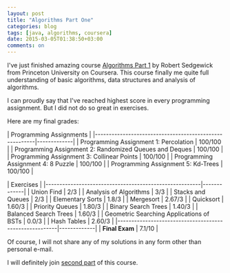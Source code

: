 ```yaml
---
layout: post
title: "Algorithms Part One"
categories: blog
tags: [java, algorithms, coursera]
date: 2015-03-05T01:38:50+03:00
comments: on
---
```


<!-- TEASER START -->

I've just finished amazing course [Algorithms Part 1](https://www.coursera.org/course/algs4partI) by Robert Sedgewick from Princeton University on Coursera. This course finally me quite full understanding of basic algorithms, data structures and analysis of algorithms.

I can proudly say that I've reached highest score in every programming assignment. But I did not do so great in exercises.

<!-- TEASER STOP -->

Here are my final grades:

| Programming Assignments |
|--------------------------------------------------------|-------------|
| Programming Assignment 1: Percolation                  | 100/100     |
| Programming Assignment 2: Randomized Queues and Deques | 100/100     |
| Programming Assignment 3: Collinear Points             | 100/100     |
| Programming Assignment 4: 8 Puzzle                     | 100/100     |
| Programming Assignment 5: Kd-Trees                     | 100/100     |

| Exercises |
|--------------------------------------------------------|-------------|
| Union Find                                             | 2/3         |
| Analysis of Algorithms                                 | 3/3         |
| Stacks and Queues                                      | 2/3         |
| Elementary Sorts                                       | 1.8/3       |
| Mergesort                                              | 2.67/3      |
| Quicksort                                              | 1.60/3      |
| Priority Queues                                        | 1.80/3      |
| Binary Search Trees                                    | 1.40/3      |
| Balanced Search Trees                                  | 1.60/3      |
| Geometric Searching Applications of BSTs               | 0.0/3       |
| Hash Tables                                            | 2.60/3      |
|--------------------------------------------------------|-------------|
| **Final Exam**                                         | 7.1/10      |

Of course, I will not share any of my solutions in any form other than personal e-mail.

I will definitely join [second part](https://www.coursera.org/course/algs4partII) of this course.
